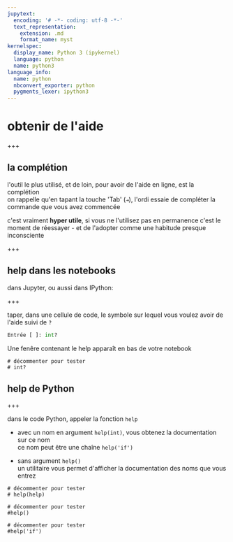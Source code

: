 ```yaml
---
jupytext:
  encoding: '# -*- coding: utf-8 -*-'
  text_representation:
    extension: .md
    format_name: myst
kernelspec:
  display_name: Python 3 (ipykernel)
  language: python
  name: python3
language_info:
  name: python
  nbconvert_exporter: python
  pygments_lexer: ipython3
---
```


# obtenir de l'aide

+++

## la complétion

l'outil le plus utilisé, et de loin, pour avoir de l'aide en ligne, est la complétion  
on rappelle qu'en tapant la touche 'Tab' (`⇥`), l'ordi essaie de compléter la commande que vous avez commencée

c'est vraiment **hyper utile**, si vous ne l'utilisez pas en permanence c'est le moment de réessayer - et de l'adopter comme une habitude presque inconsciente

+++

## help dans les notebooks

dans Jupyter, ou aussi dans IPython:

+++

taper, dans une cellule de code, le symbole sur lequel vous voulez avoir de l'aide suivi de `?`

```python
Entrée [ ]: int?
```

Une fenêre contenant le help apparaît en bas de votre notebook

```{code-cell} ipython3
# décommenter pour tester
# int?
```

## help de Python

+++

dans le code Python, appeler la fonction `help`


* avec un nom en argument `help(int)`, vous obtenez la documentation sur ce nom  
  ce nom peut être une chaîne `help('if')` 


* sans argument `help()`  
  un utilitaire vous permet d'afficher la documentation des noms que vous entrez

```{code-cell} ipython3
# décommenter pour tester
# help(help)
```

```{code-cell} ipython3
# décommenter pour tester
#help()
```

```{code-cell} ipython3
# décommenter pour tester
#help('if')
```
